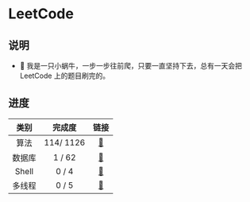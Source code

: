 # LeetCode

## 说明

- 🐌 我是一只小蜗牛，一步一步往前爬，只要一直坚持下去，总有一天会把 LeetCode 上的题目刷完的。

## 进度

|  类别  |  完成度   |       链接       |
| :----: | :-------: | :--------------: |
|  算法  | 114/ 1126 | [🍇](Algorithms)  |
| 数据库 |  1 / 62   |  [🍈](Database)   |
| Shell  |   0 / 4   |    [🍊](Shell)    |
| 多线程 |   0 / 5   | [🍋](Concurrency) |

